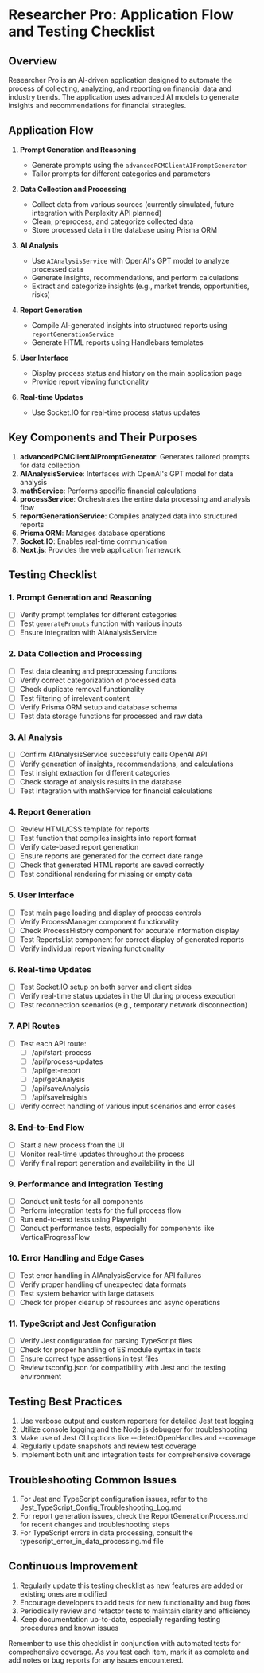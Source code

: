 # Researcher Pro: Application Flow and Testing Checklist

## Overview

Researcher Pro is an AI-driven application designed to automate the process of collecting, analyzing, and reporting on financial data and industry trends. The application uses advanced AI models to generate insights and recommendations for financial strategies.

## Application Flow

1. **Prompt Generation and Reasoning**
   - Generate prompts using the `advancedPCMClientAIPromptGenerator`
   - Tailor prompts for different categories and parameters

2. **Data Collection and Processing**
   - Collect data from various sources (currently simulated, future integration with Perplexity API planned)
   - Clean, preprocess, and categorize collected data
   - Store processed data in the database using Prisma ORM

3. **AI Analysis**
   - Use `AIAnalysisService` with OpenAI's GPT model to analyze processed data
   - Generate insights, recommendations, and perform calculations
   - Extract and categorize insights (e.g., market trends, opportunities, risks)

4. **Report Generation**
   - Compile AI-generated insights into structured reports using `reportGenerationService`
   - Generate HTML reports using Handlebars templates

5. **User Interface**
   - Display process status and history on the main application page
   - Provide report viewing functionality

6. **Real-time Updates**
   - Use Socket.IO for real-time process status updates

## Key Components and Their Purposes

1. **advancedPCMClientAIPromptGenerator**: Generates tailored prompts for data collection
2. **AIAnalysisService**: Interfaces with OpenAI's GPT model for data analysis
3. **mathService**: Performs specific financial calculations
4. **processService**: Orchestrates the entire data processing and analysis flow
5. **reportGenerationService**: Compiles analyzed data into structured reports
6. **Prisma ORM**: Manages database operations
7. **Socket.IO**: Enables real-time communication
8. **Next.js**: Provides the web application framework

## Testing Checklist

### 1. Prompt Generation and Reasoning
- [ ] Verify prompt templates for different categories
- [ ] Test `generatePrompts` function with various inputs
- [ ] Ensure integration with AIAnalysisService

### 2. Data Collection and Processing
- [ ] Test data cleaning and preprocessing functions
- [ ] Verify correct categorization of processed data
- [ ] Check duplicate removal functionality
- [ ] Test filtering of irrelevant content
- [ ] Verify Prisma ORM setup and database schema
- [ ] Test data storage functions for processed and raw data

### 3. AI Analysis
- [ ] Confirm AIAnalysisService successfully calls OpenAI API
- [ ] Verify generation of insights, recommendations, and calculations
- [ ] Test insight extraction for different categories
- [ ] Check storage of analysis results in the database
- [ ] Test integration with mathService for financial calculations

### 4. Report Generation
- [ ] Review HTML/CSS template for reports
- [ ] Test function that compiles insights into report format
- [ ] Verify date-based report generation
- [ ] Ensure reports are generated for the correct date range
- [ ] Check that generated HTML reports are saved correctly
- [ ] Test conditional rendering for missing or empty data

### 5. User Interface
- [ ] Test main page loading and display of process controls
- [ ] Verify ProcessManager component functionality
- [ ] Check ProcessHistory component for accurate information display
- [ ] Test ReportsList component for correct display of generated reports
- [ ] Verify individual report viewing functionality

### 6. Real-time Updates
- [ ] Test Socket.IO setup on both server and client sides
- [ ] Verify real-time status updates in the UI during process execution
- [ ] Test reconnection scenarios (e.g., temporary network disconnection)

### 7. API Routes
- [ ] Test each API route:
  - [ ] /api/start-process
  - [ ] /api/process-updates
  - [ ] /api/get-report
  - [ ] /api/getAnalysis
  - [ ] /api/saveAnalysis
  - [ ] /api/saveInsights
- [ ] Verify correct handling of various input scenarios and error cases

### 8. End-to-End Flow
- [ ] Start a new process from the UI
- [ ] Monitor real-time updates throughout the process
- [ ] Verify final report generation and availability in the UI

### 9. Performance and Integration Testing
- [ ] Conduct unit tests for all components
- [ ] Perform integration tests for the full process flow
- [ ] Run end-to-end tests using Playwright
- [ ] Conduct performance tests, especially for components like VerticalProgressFlow

### 10. Error Handling and Edge Cases
- [ ] Test error handling in AIAnalysisService for API failures
- [ ] Verify proper handling of unexpected data formats
- [ ] Test system behavior with large datasets
- [ ] Check for proper cleanup of resources and async operations

### 11. TypeScript and Jest Configuration
- [ ] Verify Jest configuration for parsing TypeScript files
- [ ] Check for proper handling of ES module syntax in tests
- [ ] Ensure correct type assertions in test files
- [ ] Review tsconfig.json for compatibility with Jest and the testing environment

## Testing Best Practices

1. Use verbose output and custom reporters for detailed Jest test logging
2. Utilize console logging and the Node.js debugger for troubleshooting
3. Make use of Jest CLI options like --detectOpenHandles and --coverage
4. Regularly update snapshots and review test coverage
5. Implement both unit and integration tests for comprehensive coverage

## Troubleshooting Common Issues

1. For Jest and TypeScript configuration issues, refer to the Jest_TypeScript_Config_Troubleshooting_Log.md
2. For report generation issues, check the ReportGenerationProcess.md for recent changes and troubleshooting steps
3. For TypeScript errors in data processing, consult the typescript_error_in_data_processing.md file

## Continuous Improvement

1. Regularly update this testing checklist as new features are added or existing ones are modified
2. Encourage developers to add tests for new functionality and bug fixes
3. Periodically review and refactor tests to maintain clarity and efficiency
4. Keep documentation up-to-date, especially regarding testing procedures and known issues

Remember to use this checklist in conjunction with automated tests for comprehensive coverage. As you test each item, mark it as complete and add notes or bug reports for any issues encountered.
